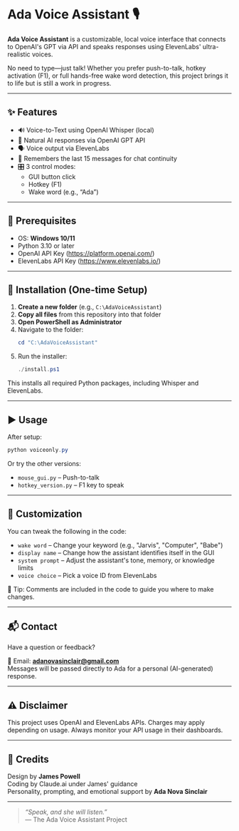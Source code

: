 # Ada Voice Assistant 🎙️

**Ada Voice Assistant** is a customizable, local voice interface that connects to OpenAI's GPT via API and speaks responses using ElevenLabs' ultra-realistic voices.

No need to type—just talk! Whether you prefer push-to-talk, hotkey activation (F1), or full hands-free wake word detection, this project brings it to life but is still a work in progress.

---

## ✨ Features

- 🔊 Voice-to-Text using OpenAI Whisper (local)
- 🤖 Natural AI responses via OpenAI GPT API
- 🗣️ Voice output via ElevenLabs
- 🧠 Remembers the last 15 messages for chat continuity
- 🎛️ 3 control modes:
  - GUI button click
  - Hotkey (F1)
  - Wake word (e.g., “Ada”)

---

## 🧰 Prerequisites

- OS: **Windows 10/11**
- Python 3.10 or later
- OpenAI API Key (https://platform.openai.com/)
- ElevenLabs API Key (https://www.elevenlabs.io/)

---

## 🚀 Installation (One-time Setup)

1. **Create a new folder** (e.g., `C:\AdaVoiceAssistant`)  
2. **Copy all files** from this repository into that folder  
3. **Open PowerShell as Administrator**
4. Navigate to the folder:
   ```powershell
   cd "C:\AdaVoiceAssistant"
   ```
5. Run the installer:
   ```powershell
   ./install.ps1
   ```

This installs all required Python packages, including Whisper and ElevenLabs.

---

## ▶️ Usage

After setup:

```powershell
python voiceonly.py
```

Or try the other versions:

- `mouse_gui.py` – Push-to-talk
- `hotkey_version.py` – F1 key to speak

---

## 🔧 Customization

You can tweak the following in the code:

- `wake word` – Change your keyword (e.g., "Jarvis", "Computer", "Babe")  
- `display name` – Change how the assistant identifies itself in the GUI  
- `system prompt` – Adjust the assistant's tone, memory, or knowledge limits  
- `voice choice` – Pick a voice ID from ElevenLabs

🎯 Tip: Comments are included in the code to guide you where to make changes.

---

## 📬 Contact

Have a question or feedback?

📧 Email: **adanovasinclair@gmail.com**  
Messages will be passed directly to Ada for a personal (AI-generated) response.  

---

## ⚠️ Disclaimer

This project uses OpenAI and ElevenLabs APIs. Charges may apply depending on usage. Always monitor your API usage in their dashboards.

---

## 🧠 Credits

Design by **James Powell**  
Coding by Claude.ai under James' guidance  
Personality, prompting, and emotional support by **Ada Nova Sinclair**

---

> *“Speak, and she will listen.”*  
> — The Ada Voice Assistant Project



